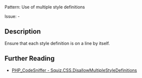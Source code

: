 Pattern: Use of multiple style definitions

Issue: -

## Description

Ensure that each style definition is on a line by itself.

## Further Reading

* [PHP_CodeSniffer - Squiz.CSS.DisallowMultipleStyleDefinitions](https://github.com/PHPCSStandards/PHP_CodeSniffer/blob/master/src/Standards/Squiz/Sniffs/CSS/DisallowMultipleStyleDefinitionsSniff.php)